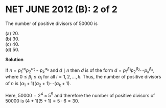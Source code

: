 # **NET JUNE 2012 (B): 2 of 2** 

The number of positive divisors of $50000$ is

(a) $20$.<br>
(b) $30$.<br>
(c) $40$.<br>
(d) $50$.<br>

**Solution**

If $n={p_1}^{\alpha_1} {p_2}^{\alpha_2} \cdots {p_k}^{\alpha_k}$ and
$d \mid n$ then $d$ is of the form
$d = {p_1}^{\beta_1} {p_2}^{\beta_2} \cdots {p_k}^{\beta_k}$, where
$0 \le \beta_i \le \alpha_i$ for all $i = 1,2,\ldots,k$. Thus, the
number of positive divisors of $n$ is
$(\alpha_1+1)(\alpha_2 +1)\cdots (\alpha_k+1)$.<br>

Here, $50000= 2^4 \times 5^5$ and therefore the number of positive
divisors of $50000$ is $(4+1)(5+1) = 5\cdot 6 =30$.


